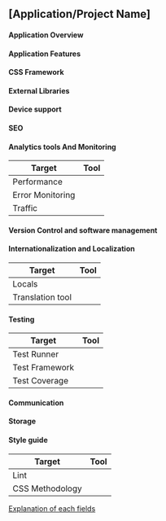 ## [Application/Project Name]

#### Application Overview

#### Application Features

#### CSS Framework

#### External Libraries

#### Device support

#### SEO

#### Analytics tools And Monitoring
   | Target | Tool |
   | ------ | ------ |
   | Performance |  |
   | Error Monitoring |  |
   | Traffic |  |

#### Version Control and software management

#### Internationalization and Localization
   | Target | Tool |
   | ------ | ------ |
   | Locals |  |
   | Translation tool |  |

#### Testing
   | Target | Tool |
   | ------ | ------ |
   | Test Runner |  |
   | Test Framework |  |
   | Test Coverage |  |

#### Communication

#### Storage

#### Style guide
 
   | Target | Tool |
   | ------ | ------ |
   | Lint |  |
   | CSS Methodology |  |

[Explanation of each fields](https://dev.to/valoni) 
